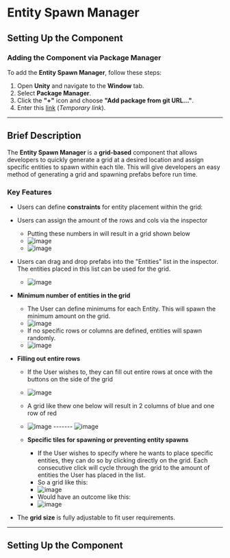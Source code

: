 # **Entity Spawn Manager**  

## **Setting Up the Component**  
### Adding the Component via Package Manager
To add the **Entity Spawn Manager**, follow these steps:  
1. Open **Unity** and navigate to the **Window** tab.  
2. Select **Package Manager**.  
3. Click the **"+"** icon and choose **"Add package from git URL..."**.  
4. Enter this [link](https://www.youtube.com/watch?v=HeyC9o3Q9wA) (*Temporary link*).  

---  

## **Brief Description**  
The **Entity Spawn Manager** is a **grid-based** component that allows developers to quickly generate a grid at a desired location and assign specific entities to spawn within each tile. This will give developers an easy method of generating a grid and spawning prefabs before run time.

### **Key Features**  
- Users can define **constraints** for entity placement within the grid:
 
- Users can assign the amount of the rows and cols via the inspector
  - Putting these numbers in will result in a grid shown below
  - ![image](https://github.com/user-attachments/assets/e55300fa-85eb-4a62-a46b-ae32013a1627)
  - ![image](https://github.com/user-attachments/assets/12c6287b-2a2b-42c3-994d-d6ab9804e201)

- Users can drag and drop prefabs into the "Entities" list in the inspector. The entities placed in this list can be used for the grid.
  - ![image](https://github.com/user-attachments/assets/defbc259-ecb3-4c58-b73d-73bacb2cd759)


- **Minimum number of entities in the grid**
  - The User can define minimums for each Entity. This will spawn the minimum amount on the grid.
  - ![image](https://github.com/user-attachments/assets/bf5f56fb-e974-4333-a863-de8bbdedf895)
  - If no specific rows or columns are defined, entities will spawn randomly.
  - ![image](https://github.com/user-attachments/assets/d077d6db-98c8-4af9-96ed-27f32f2e5c8e)


- **Filling out entire rows**
  -  If the User wishes to, they can fill out entire rows at once with the buttons on the side of the grid
  -  ![image](https://github.com/user-attachments/assets/ee90a67b-0283-4fad-9e6a-82ad5537026a)
  -  A grid like thew one below will result in 2 columns of blue and one row of red
  -  ![image](https://github.com/user-attachments/assets/38a6b7a1-3989-4dd6-9580-af4d00116c22) ------- ![image](https://github.com/user-attachments/assets/7c78aded-2e6b-4f2b-aee7-4f396063503c)



  
  - **Specific tiles for spawning or preventing entity spawns**  
    - If the User wishes to specify where he wants to place specific entities, they can do so by clicking directly on the grid. Each consecutive click will cycle through the grid to the amount of entities the User has placed in the list.
    - So a grid like this:
    - ![image](https://github.com/user-attachments/assets/e51106db-217e-4877-b5be-78b327fdf0c9)
    - Would have an outcome like this:
    - ![image](https://github.com/user-attachments/assets/d3758f29-0680-40b0-8410-c3b0d52a18ec)

- The **grid size** is fully adjustable to fit user requirements.  

---  

## **Setting Up the Component**  


